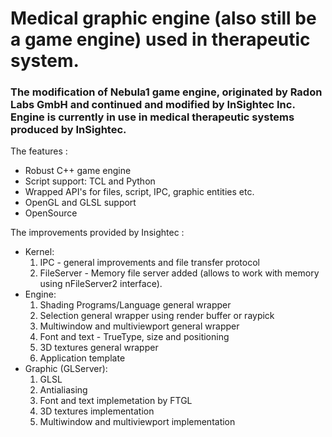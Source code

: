 # Medical graphic engine (also still be a game engine) used in therapeutic system. #

### The modification of Nebula1 game engine, originated by Radon Labs GmbH and continued and modified by InSightec Inc. Engine is currently in use in medical therapeutic systems produced by InSightec. ###

The features :
  * Robust C++ game engine
  * Script support: TCL and Python
  * Wrapped API's for files, script, IPC, graphic entities etc.
  * OpenGL and GLSL support
  * OpenSource


The improvements provided by Insightec :
  * Kernel:
    1. IPC - general improvements and file transfer protocol
    1. FileServer - Memory file server added (allows to work with memory using nFileServer2 interface).
  * Engine:
    1. Shading Programs/Language general wrapper
    1. Selection general wrapper using render buffer or raypick
    1. Multiwindow and multiviewport general wrapper
    1. Font and text - TrueType, size and positioning
    1. 3D textures general wrapper
    1. Application template
  * Graphic (GLServer):
    1. GLSL
    1. Antialiasing
    1. Font and text implemetation by FTGL
    1. 3D textures implementation
    1. Multiwindow and multiviewport implementation
